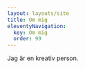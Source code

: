 ```yaml
---
layout: layouts/site
title: Om mig
eleventyNavigation:
  key: Om mig
  order: 99 
---
```


Jag är en kreativ person.